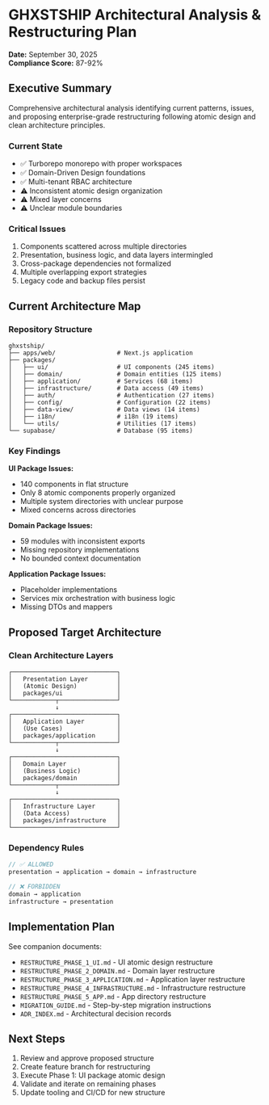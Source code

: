 # GHXSTSHIP Architectural Analysis & Restructuring Plan
**Date:** September 30, 2025  
**Compliance Score:** 87-92%

## Executive Summary

Comprehensive architectural analysis identifying current patterns, issues, and proposing enterprise-grade restructuring following atomic design and clean architecture principles.

### Current State
- ✅ Turborepo monorepo with proper workspaces
- ✅ Domain-Driven Design foundations
- ✅ Multi-tenant RBAC architecture
- ⚠️ Inconsistent atomic design organization
- ⚠️ Mixed layer concerns
- ⚠️ Unclear module boundaries

### Critical Issues
1. Components scattered across multiple directories
2. Presentation, business logic, and data layers intermingled
3. Cross-package dependencies not formalized
4. Multiple overlapping export strategies
5. Legacy code and backup files persist

## Current Architecture Map

### Repository Structure
```
ghxstship/
├── apps/web/                 # Next.js application
├── packages/
│   ├── ui/                   # UI components (245 items)
│   ├── domain/               # Domain entities (125 items)
│   ├── application/          # Services (68 items)
│   ├── infrastructure/       # Data access (49 items)
│   ├── auth/                 # Authentication (27 items)
│   ├── config/               # Configuration (22 items)
│   ├── data-view/            # Data views (14 items)
│   ├── i18n/                 # i18n (19 items)
│   └── utils/                # Utilities (17 items)
└── supabase/                 # Database (95 items)
```

### Key Findings

**UI Package Issues:**
- 140 components in flat structure
- Only 8 atomic components properly organized
- Multiple system directories with unclear purpose
- Mixed concerns across directories

**Domain Package Issues:**
- 59 modules with inconsistent exports
- Missing repository implementations
- No bounded context documentation

**Application Package Issues:**
- Placeholder implementations
- Services mix orchestration with business logic
- Missing DTOs and mappers

## Proposed Target Architecture

### Clean Architecture Layers
```
┌─────────────────────────────┐
│   Presentation Layer        │
│   (Atomic Design)           │
│   packages/ui               │
└────────────┬────────────────┘
             ↓
┌─────────────────────────────┐
│   Application Layer         │
│   (Use Cases)               │
│   packages/application      │
└────────────┬────────────────┘
             ↓
┌─────────────────────────────┐
│   Domain Layer              │
│   (Business Logic)          │
│   packages/domain           │
└────────────┬────────────────┘
             ↓
┌─────────────────────────────┐
│   Infrastructure Layer      │
│   (Data Access)             │
│   packages/infrastructure   │
└─────────────────────────────┘
```

### Dependency Rules
```typescript
// ✅ ALLOWED
presentation → application → domain → infrastructure

// ❌ FORBIDDEN
domain → application
infrastructure → presentation
```

## Implementation Plan

See companion documents:
- `RESTRUCTURE_PHASE_1_UI.md` - UI atomic design restructure
- `RESTRUCTURE_PHASE_2_DOMAIN.md` - Domain layer restructure
- `RESTRUCTURE_PHASE_3_APPLICATION.md` - Application layer restructure
- `RESTRUCTURE_PHASE_4_INFRASTRUCTURE.md` - Infrastructure restructure
- `RESTRUCTURE_PHASE_5_APP.md` - App directory restructure
- `MIGRATION_GUIDE.md` - Step-by-step migration instructions
- `ADR_INDEX.md` - Architectural decision records

## Next Steps

1. Review and approve proposed structure
2. Create feature branch for restructuring
3. Execute Phase 1: UI package atomic design
4. Validate and iterate on remaining phases
5. Update tooling and CI/CD for new structure
